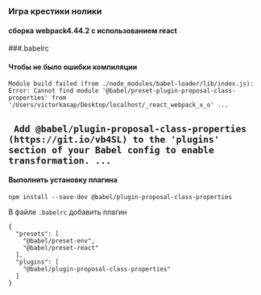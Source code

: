 ### Игра крестики нолики

#### сборка webpack4.44.2 с использованием react


###.babelrc

#### Чтобы не было ошибки компиляции
``
Module build failed (from ./node_modules/babel-loader/lib/index.js):
Error: Cannot find module '@babel/preset-plugin-proposal-class-properties' from '/Users/victorkasap/Desktop/localhost/_react_webpack_x_o'
...
``

``
Add @babel/plugin-proposal-class-properties (https://git.io/vb4SL) to the 'plugins' section of your Babel config to enable transformation.
...``
---
#### Выполнить установку плагина
 ``npm install --save-dev @babel/plugin-proposal-class-properties``

В файле `.babelrc` добавить плагин
```
{
  "presets": [
    "@babel/preset-env",
    "@babel/preset-react"
  ],
  "plugins": [
    "@babel/plugin-proposal-class-properties"
  ]
}
```
